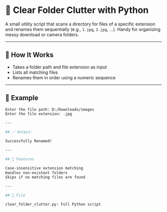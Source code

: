 # 🧹 Clear Folder Clutter with Python

A small utility script that scans a directory for files of a specific extension and renames them sequentially (e.g., `1.jpg`, `2.jpg`, ...). Handy for organizing messy download or camera folders.

---

## 🚀 How It Works

- Takes a folder path and file extension as input
- Lists all matching files
- Renames them in order using a numeric sequence

---

## 📄 Example

```bash
Enter the file path: D:/Downloads/images
Enter the file extension: .jpg

---

## ✅ Output:

Successfully Renamed!

---

## 🧠 Features

Case-insensitive extension matching
Handles non-existent folders
Skips if no matching files are found

---

## 📁 File

clear_folder_clutter.py: Full Python script
